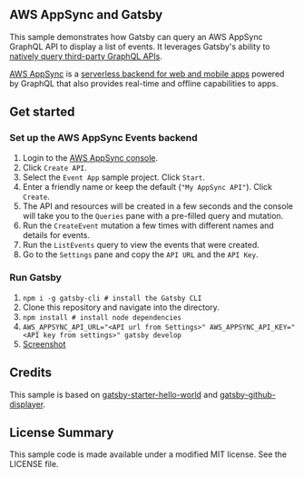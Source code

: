 ## AWS AppSync and Gatsby

This sample demonstrates how Gatsby can query an AWS AppSync GraphQL API to display a list of events. It leverages Gatsby's ability to [natively query third-party GraphQL APIs](https://www.gatsbyjs.org/blog/2018-09-25-announcing-graphql-stitching-support/). 

[AWS AppSync](https://aws.amazon.com/appsync/) is a [serverless backend for web and mobile apps](https://www.youtube.com/watch?v=x6s34ecJvik) powered by GraphQL that also provides real-time and offline capabilities to apps. 

## Get started

### Set up the AWS AppSync Events backend

1. Login to the [AWS AppSync console](https://us-west-2.console.aws.amazon.com/appsync/home?region=us-west-2#/).
1. Click `Create API`.
1. Select the `Event App` sample project. Click `Start`.
1. Enter a friendly name or keep the default (`"My AppSync API"`). Click `Create`.
1. The API and resources will be created in a few seconds and the console will take you to the `Queries` pane with a pre-filled query and mutation.
1. Run the `CreateEvent` mutation a few times with different names and details for events.
1. Run the `ListEvents` query to view the events that were created.
1. Go to the `Settings` pane and copy the `API URL` and the `API Key`.

### Run Gatsby

1. `npm i -g gatsby-cli # install the Gatsby CLI`
1. Clone this repository and navigate into the directory.
1. `npm install # install node dependencies`
1. `AWS_APPSYNC_API_URL="<API url from Settings>" AWS_APPSYNC_API_KEY="<API key from settings>" gatsby develop`
1. [Screenshot](https://github.com/aws-samples/aws-appsync-gatsby-sample/blob/master/Screenshot.png)

## Credits

This sample is based on [gatsby-starter-hello-world](https://github.com/gatsbyjs/gatsby-starter-hello-world) and [gatsby-github-displayer](https://github.com/freiksenet/gatsby-github-displayer).

## License Summary

This sample code is made available under a modified MIT license. See the LICENSE file.
